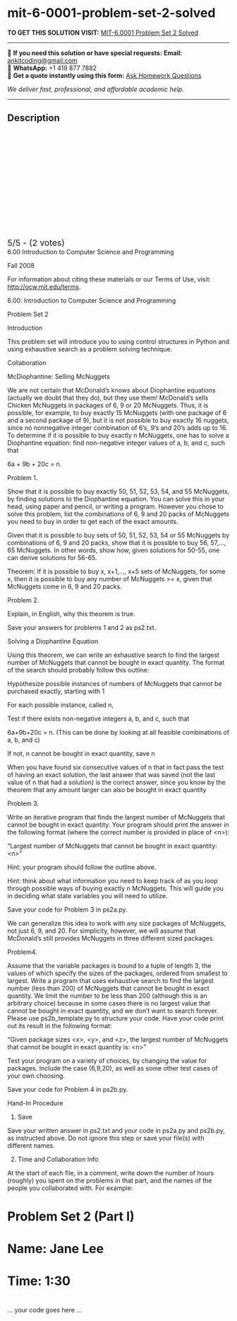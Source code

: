 # mit-6-0001-problem-set-2-solved
**TO GET THIS SOLUTION VISIT:** [MIT-6.0001 Problem Set 2 Solved](https://www.ankitcodinghub.com/product/mit-6-00-mit-opencourseware-http-ocw-mit-edu-solved-2/)


---

📩 **If you need this solution or have special requests:** **Email:** ankitcoding@gmail.com  
📱 **WhatsApp:** +1 419 877 7882  
📄 **Get a quote instantly using this form:** [Ask Homework Questions](https://www.ankitcodinghub.com/services/ask-homework-questions/)

*We deliver fast, professional, and affordable academic help.*

---

<h2>Description</h2>



<div class="kk-star-ratings kksr-auto kksr-align-center kksr-valign-top" data-payload="{&quot;align&quot;:&quot;center&quot;,&quot;id&quot;:&quot;121264&quot;,&quot;slug&quot;:&quot;default&quot;,&quot;valign&quot;:&quot;top&quot;,&quot;ignore&quot;:&quot;&quot;,&quot;reference&quot;:&quot;auto&quot;,&quot;class&quot;:&quot;&quot;,&quot;count&quot;:&quot;2&quot;,&quot;legendonly&quot;:&quot;&quot;,&quot;readonly&quot;:&quot;&quot;,&quot;score&quot;:&quot;5&quot;,&quot;starsonly&quot;:&quot;&quot;,&quot;best&quot;:&quot;5&quot;,&quot;gap&quot;:&quot;4&quot;,&quot;greet&quot;:&quot;Rate this product&quot;,&quot;legend&quot;:&quot;5\/5 - (2 votes)&quot;,&quot;size&quot;:&quot;24&quot;,&quot;title&quot;:&quot;MIT-6.0001 Problem Set 2 Solved&quot;,&quot;width&quot;:&quot;138&quot;,&quot;_legend&quot;:&quot;{score}\/{best} - ({count} {votes})&quot;,&quot;font_factor&quot;:&quot;1.25&quot;}">

<div class="kksr-stars">

<div class="kksr-stars-inactive">
            <div class="kksr-star" data-star="1" style="padding-right: 4px">


<div class="kksr-icon" style="width: 24px; height: 24px;"></div>
        </div>
            <div class="kksr-star" data-star="2" style="padding-right: 4px">


<div class="kksr-icon" style="width: 24px; height: 24px;"></div>
        </div>
            <div class="kksr-star" data-star="3" style="padding-right: 4px">


<div class="kksr-icon" style="width: 24px; height: 24px;"></div>
        </div>
            <div class="kksr-star" data-star="4" style="padding-right: 4px">


<div class="kksr-icon" style="width: 24px; height: 24px;"></div>
        </div>
            <div class="kksr-star" data-star="5" style="padding-right: 4px">


<div class="kksr-icon" style="width: 24px; height: 24px;"></div>
        </div>
    </div>

<div class="kksr-stars-active" style="width: 138px;">
            <div class="kksr-star" style="padding-right: 4px">


<div class="kksr-icon" style="width: 24px; height: 24px;"></div>
        </div>
            <div class="kksr-star" style="padding-right: 4px">


<div class="kksr-icon" style="width: 24px; height: 24px;"></div>
        </div>
            <div class="kksr-star" style="padding-right: 4px">


<div class="kksr-icon" style="width: 24px; height: 24px;"></div>
        </div>
            <div class="kksr-star" style="padding-right: 4px">


<div class="kksr-icon" style="width: 24px; height: 24px;"></div>
        </div>
            <div class="kksr-star" style="padding-right: 4px">


<div class="kksr-icon" style="width: 24px; height: 24px;"></div>
        </div>
    </div>
</div>


<div class="kksr-legend" style="font-size: 19.2px;">
            5/5 - (2 votes)    </div>
    </div>
6.00 Introduction to Computer Science and Programming

Fall 2008

For information about citing these materials or our Terms of Use, visit: http://ocw.mit.edu/terms.

6.00: Introduction to Computer Science and Programming

Problem Set 2

Introduction

This problem set will introduce you to using control structures in Python and using exhaustive search as a problem solving technique.

Collaboration

McDiophantine: Selling McNuggets

We are not certain that McDonald’s knows about Diophantine equations (actually we doubt that they do), but they use them! McDonald’s sells Chicken McNuggets in packages of 6, 9 or 20 McNuggets. Thus, it is possible, for example, to buy exactly 15 McNuggets (with one package of 6 and a second package of 9), but it is not possible to buy exactly 16 nuggets, since no nonnegative integer combination of 6’s, 9’s and 20’s adds up to 16. To determine if it is possible to buy exactly n McNuggets, one has to solve a Diophantine equation: find non-negative integer values of a, b, and c, such that

6a + 9b + 20c = n.

Problem 1.

Show that it is possible to buy exactly 50, 51, 52, 53, 54, and 55 McNuggets, by finding solutions to the Diophantine equation. You can solve this in your head, using paper and pencil, or writing a program. However you chose to solve this problem, list the combinations of 6, 9 and 20 packs of McNuggets you need to buy in order to get each of the exact amounts.

Given that it is possible to buy sets of 50, 51, 52, 53, 54 or 55 McNuggets by combinations of 6, 9 and 20 packs, show that it is possible to buy 56, 57,…, 65 McNuggets. In other words, show how, given solutions for 50-55, one can derive solutions for 56-65.

Theorem: If it is possible to buy x, x+1,…, x+5 sets of McNuggets, for some x, then it is possible to buy any number of McNuggets &gt;= x, given that McNuggets come in 6, 9 and 20 packs.

Problem 2.

Explain, in English, why this theorem is true.

Save your answers for problems 1 and 2 as ps2.txt.

Solving a Diophantine Equation

Using this theorem, we can write an exhaustive search to find the largest number of McNuggets that cannot be bought in exact quantity. The format of the search should probably follow this outline:

Hypothesize possible instances of numbers of McNuggets that cannot be purchased exactly, starting with 1

For each possible instance, called n,

Test if there exists non-negative integers a, b, and c, such that

6a+9b+20c = n. (This can be done by looking at all feasible combinations of a, b, and c)

If not, n cannot be bought in exact quantity, save n

When you have found six consecutive values of n that in fact pass the test of having an exact solution, the last answer that was saved (not the last value of n that had a solution) is the correct answer, since you know by the theorem that any amount larger can also be bought in exact quantity

Problem 3.

Write an iterative program that finds the largest number of McNuggets that cannot be bought in exact quantity. Your program should print the answer in the following format (where the correct number is provided in place of &lt;n&gt;):

“Largest number of McNuggets that cannot be bought in exact quantity: &lt;n&gt;”

Hint: your program should follow the outline above.

Hint: think about what information you need to keep track of as you loop through possible ways of buying exactly n McNuggets. This will guide you in deciding what state variables you will need to utilize.

Save your code for Problem 3 in ps2a.py.

We can generalize this idea to work with any size packages of McNuggets, not just 6, 9, and 20. For simplicity, however, we will assume that McDonald’s still provides McNuggets in three different sized packages.

Problem4.

Assume that the variable packages is bound to a tuple of length 3, the values of which specify the sizes of the packages, ordered from smallest to largest. Write a program that uses exhaustive search to find the largest number (less than 200) of McNuggets that cannot be bought in exact quantity. We limit the number to be less than 200 (although this is an arbitrary choice) because in some cases there is no largest value that cannot be bought in exact quantity, and we don’t want to search forever. Please use ps2b_template.py to structure your code. Have your code print out its result in the following format:

“Given package sizes &lt;x&gt;, &lt;y&gt;, and &lt;z&gt;, the largest number of McNuggets that cannot be bought in exact quantity is: &lt;n&gt;”

Test your program on a variety of choices, by changing the value for packages. Include the case (6,9,20), as well as some other test cases of your own choosing.

Save your code for Problem 4 in ps2b.py.

Hand-In Procedure

1. Save

Save your written answer in ps2.txt and your code in ps2a.py and ps2b.py, as instructed above. Do not ignore this step or save your file(s) with different names.

2. Time and Collaboration Info

At the start of each file, in a comment, write down the number of hours (roughly) you spent on the problems in that part, and the names of the people you collaborated with. For example:

# Problem Set 2 (Part I)

# Name: Jane Lee

# Time: 1:30

#

… your code goes here …
